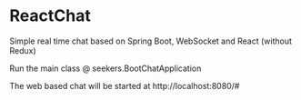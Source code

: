 # ReactChat
Simple real time chat based on Spring Boot, WebSocket and React (without Redux)

Run the main class @ seekers.BootChatApplication

The web based chat will be started at http://localhost:8080/#
